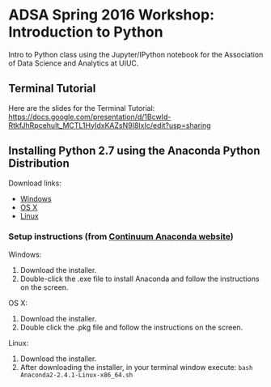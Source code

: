 # ADSA Spring 2016 Workshop: Introduction to Python
Intro to Python class using the Jupyter/IPython notebook for the Association of Data Science and Analytics at UIUC.

## Terminal Tutorial
Here are the slides for the Terminal Tutorial:
https://docs.google.com/presentation/d/1BcwId-RtkfJhRpcehult_MCTL1HyIdxKAZsN9I8IxIc/edit?usp=sharing

## Installing Python 2.7 using the Anaconda Python Distribution

Download links:
* [Windows](https://3230d63b5fc54e62148e-c95ac804525aac4b6dba79b00b39d1d3.ssl.cf1.rackcdn.com/Anaconda2-2.4.1-Windows-x86_64.exe)
* [OS X](https://3230d63b5fc54e62148e-c95ac804525aac4b6dba79b00b39d1d3.ssl.cf1.rackcdn.com/Anaconda2-2.4.1-MacOSX-x86_64.pkg)
* [Linux](https://3230d63b5fc54e62148e-c95ac804525aac4b6dba79b00b39d1d3.ssl.cf1.rackcdn.com/Anaconda2-2.4.1-Linux-x86_64.sh)

### Setup instructions (from [Continuum Anaconda website](https://www.continuum.io/downloads))

Windows:

1.  Download the installer.
2.  Double-click the .exe file to install Anaconda and follow the instructions on the screen.

OS X:

1.  Download the installer.
2.  Double click the .pkg file and follow the instructions on the screen.

Linux:

1.  Download the installer.
2.  After downloading the installer, in your terminal window execute: `bash Anaconda2-2.4.1-Linux-x86_64.sh`
